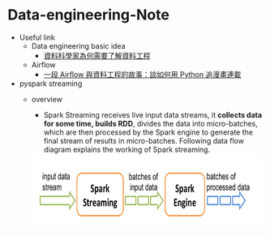 # Data-engineering-Note

- Useful link
  - Data engineering basic idea
    - [資料科學家為何需要了解資料工程](https://leemeng.tw/why-you-need-to-learn-data-engineering-as-a-data-scientist.html)
  - Airflow
    - [一段 Airflow 與資料工程的故事：談如何用 Python 追漫畫連載](https://leemeng.tw/a-story-about-airflow-and-data-engineering-using-how-to-use-python-to-catch-up-with-latest-comics-as-an-example.html)
- pyspark streaming 
  - overview
    - Spark Streaming receives live input data streams, it **collects data for some time, builds RDD**, divides the data into micro-batches, which are then processed by the Spark engine to generate the final stream of results in micro-batches. Following data flow diagram explains the working of Spark streaming. 
    
    <img src="https://github.com/popolee0513/Data-engineering-Note/blob/main/PIC/pyspark-streaming-flow.png" width="600" height="150"/>
